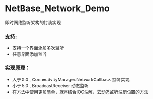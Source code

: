 # NetBase_Network_Demo

即时网络监听架构的封装实现

### 支持:

- 支持一个界面添加多次监听
- 任意界面添加监听

### 实现原理：

- 大于 5.0 , ConnectivityManager.NetworkCallback 监听实现
- 小于 5.0 , BroadcastReceiver 动态监听
- 在方法中使用更加简单，就再结合IOC注解，去动态监听注册位置的方法


